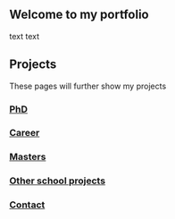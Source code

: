 ## Welcome to my portfolio

text text

## Projects
These pages will further show my projects

### [PhD](./PhD.md)

### [Career](./Career.md)

### [Masters](./Masters.md)

### [Other school projects](./OtherSchoolProjects.md)

### [Contact](./Contact.md)



